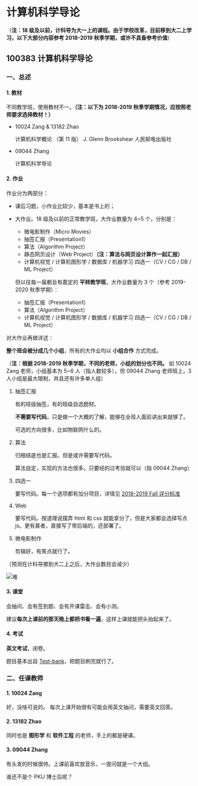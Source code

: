 # 计算机科学导论

（**注：18 级及以前，计科导为大一上的课程。由于学校改革，目前移到大二上学习，以下大部分内容参考 2018-2019 秋季学期，或许不具备参考价值**）

## 100383 计算机科学导论

### 一、总述

#### 1. 教材

不同教学班，使用教材不一。**（注：以下为 2018-2019 秋季学期情况，应按照老师要求选择教材！）**

* 10024 Zang & 13182 Zhao

  计算机科学概论 （第 11 版） J. Glenn Brookshear 人民邮电出版社

* 09044 Zhang

  计算机科学导论

#### 2. 作业

作业分为两部分：

* 课后习题，小作业比较少，基本是书上的；

* 大作业。18 级及以前的正常教学班，大作业数量为 4~5 个，分别是：

  * 微电影制作（Micro Movies）
  * 抽签汇报（Presentation1）
  * 算法（Algorithm Project）
  * 静态网页设计（Web Project）**（注：算法与网页设计算作一起汇报）**
  * 计算机视觉 / 计算机图形学 / 数据库 / 机器学习 四选一（CV / CG / DB / ML Project）

  但以往每一届都会有嘉定的 **平转教学班**，大作业数量为 3 个（参考 2019-2020 秋季学期）：

  * 抽签汇报（Presentation1）
  * 算法（Algorithm Project）
  * 计算机视觉 / 计算机图形学 / 数据库 / 机器学习 四选一（CV / CG / DB / ML Project）

对大作业再做详述：

**整个班会被分成几个小组**，所有的大作业均以 **小组合作** 方式完成。

（**注：根据 2018-2019 秋季学期，不同的老师，小组的划分也不同。** 如 10024 Zang 老师，小组基本为 5~6 人（指人数较多），但 09044 Zhang 老师班上，3 人小组是最大限制，并且还有许多单人组）

1. 抽签汇报

   有的班级抽签，有的班级自选题材。

   **不需要写代码**，只是做一个大概的了解，能够在全班人面前讲出来就够了。

   可选的方向很多，比如物联网什么的。

2. 算法

   归根结底也是汇报。但是或许需要写代码。

   算法自定，实现的方法也很多。只要经的过考验就可以（指 09044 Zhang）

3. 四选一

   要写代码。每一个选项都有加分项目，详情见 [2018-2019 Fall 评分标准](https://github.com/TJ-CSCCG/TJCS-Course/tree/master/100383_计算机科学导论/doc/2018-2019-Fall/算法-web-四选一评分标准.docx)

4. Web

   要写代码。按道理说摆弄 html 和 css 就能拿分了，但是大家都会选择写点 js。更有甚者，直接写了带后端的，还部署了。

5. 微电影制作

   剪辑好，有笑点就行了。

（预测在计科导挪到大二上之后，大作业数目会减少）

![难](https://github.com/TJ-CSCCG/TJCS-Images/raw/TJCS-Course/100383_计算机科学导论/img/难.png)

#### 3. 课堂

会抽问、会有签到题、会有开课雷击、会有小测。

建议**每次上课前的那天晚上都把书看一遍**，这样上课就能把头抬起来了。

#### 4. 考试

**英文考试**，闭卷。

题目基本出自 [Test-bank](https://github.com/TJ-CSCCG/TJCS-Course/tree/master/100383_计算机科学导论/doc/test-bank)，把题目刷完就行了。

### 二、任课教师

#### 1. 10024 Zang

好，没啥可说的。
每次上课开始很有可能会用英文抽问，需要英文回答。

#### 2. 13182 Zhao

同时也是 **图形学** 和 **软件工程** 的老师，手上的都是硬课。

#### 3. 09044 Zhang

有头发的时候很帅。上课前喜欢放音乐，一提问就是一个大组。

谁还不是个 PKU 博士后呢？
